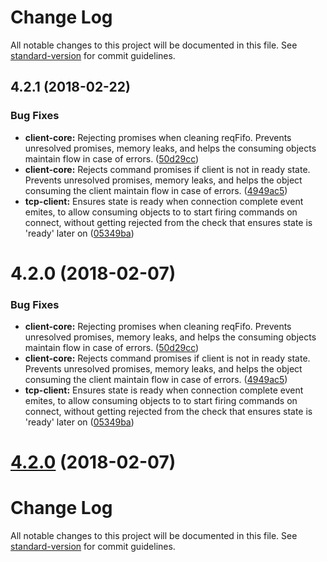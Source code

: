 # Change Log

All notable changes to this project will be documented in this file. See [standard-version](https://github.com/conventional-changelog/standard-version) for commit guidelines.

<a name="4.2.1"></a>
## 4.2.1 (2018-02-22)


### Bug Fixes

* **client-core:** Rejecting promises when cleaning reqFifo. Prevents unresolved promises, memory leaks, and helps the consuming objects maintain flow in case of errors. ([50d29cc](https://github.com/biancode/node-modbus/commit/50d29cc))
* **client-core:** Rejects command promises if client is not in ready state. Prevents unresolved promises, memory leaks, and helps the object consuming the client maintain flow in case of errors. ([4949ac5](https://github.com/biancode/node-modbus/commit/4949ac5))
* **tcp-client:**  Ensures state is ready when connection complete event emites, to allow consuming objects to to start firing commands on connect, without getting rejected from the check that ensures state is 'ready' later on ([05349ba](https://github.com/biancode/node-modbus/commit/05349ba))



<a name="4.2.0"></a>
# 4.2.0 (2018-02-07)


### Bug Fixes

* **client-core:** Rejecting promises when cleaning reqFifo. Prevents unresolved promises, memory leaks, and helps the consuming objects maintain flow in case of errors. ([50d29cc](https://github.com/biancode/node-modbus/commit/50d29cc))
* **client-core:** Rejects command promises if client is not in ready state. Prevents unresolved promises, memory leaks, and helps the object consuming the client maintain flow in case of errors. ([4949ac5](https://github.com/biancode/node-modbus/commit/4949ac5))
* **tcp-client:**  Ensures state is ready when connection complete event emites, to allow consuming objects to to start firing commands on connect, without getting rejected from the check that ensures state is 'ready' later on ([05349ba](https://github.com/biancode/node-modbus/commit/05349ba))



<a name="4.2.0"></a>
# [4.2.0](https://github.com/biancode/node-modbus/compare/v4.1.0...v4.2.0) (2018-02-07)



# Change Log

All notable changes to this project will be documented in this file. See [standard-version](https://github.com/conventional-changelog/standard-version) for commit guidelines.
